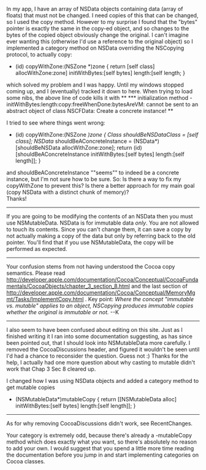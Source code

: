 In my app, I have an array of NSData objects containing data (array of floats) that must not be changed.  I need copies of this that can be changed, so I used the copy method.  However to my surprise I found that the "bytes" pointer is exactly the same in the copy-ed object, and so changes to the bytes of the copied object obviously change the original. I can't imagine ever wanting this (otherwise I'd use a reference to the original object) so I implemented a category method on NSData overriding the NSCopying protocol, to actually copy:

    
- (id) copyWithZone:(NSZone *)zone
{
  return [self class] allocWithZone:zone] initWithBytes:[self bytes] length:[self length;
}


which solved my problem and I was happy.  Until my windows stopped coming up, and I (eventually) tracked it down to here.  When trying to load some nibs, the above line of code kills it with 
**
*** initialization method -initWithBytes:length:copy:freeWhenDone:bytesAreVM: cannot be sent to an abstract object of class NSCFData: Create a concrete instance! 
**

I tried to see where things went wrong:
    
- (id) copyWithZone:(NSZone *)zone
{
	Class shouldBeNSDataClass = [self class];
	NSData* shouldBeAConcreteInstance = (NSData*)[shouldBeNSData allocWithZone:zone];
	return (id)[shouldBeAConcreteInstance initWithBytes:[self bytes] length:[self length]];
}

and shouldBeAConcreteInstance ""seems"" to indeed be a concrete instance, but I'm not sure how to be sure. 
So:  Is there a way to fix my copyWithZone to prevent this? Is there a better approach for my main goal (copy NSData with a distinct chunk of memory)?  
Thanks!

----
If you are going to be modifying the contents of an NSData then you must use NSMutableData. NSData is for immutable data *only*. You are not allowed to touch its contents. Since you can't change them, it can save a copy by not actually making a copy of the data but only by referring back to the old pointer. You'll find that if you use NSMutableData, the copy will be performed as expected.

----

Your confusion stems from not having understood the Cocoa     copy semantics.  Please read http://developer.apple.com/documentation/Cocoa/Conceptual/CocoaFundamentals/CocoaObjects/chapter_3_section_8.html and the last section of http://developer.apple.com/documentation/Cocoa/Conceptual/MemoryMgmt/Tasks/ImplementCopy.html .  Key point: *Where the concept "immutable vs. mutable" applies to an object, NSCopying produces immutable copies whether the original is immutable or not.* --K

---- 

I also seem to have been confused about editing on this site.  Just as I finished writing it I ran into some documentation suggesting, as has since been pointed out, that I should look into NSMutableData more carefully. I removed the CocoaDiscussions header, and figured it wouldn't be seen until I'd had a chance to reconsider the question.  Guess not :)   Thanks for the help, I actually had one more question about why casting to mutable didn't work that Chap 3 Sec 8 cleared up.

I changed how I was using NSData objects and added a category method to get mutable copies
    
- (NSMutableData*)mutableCopy
{
	return [[NSMutableData alloc] initWithBytes:[self bytes] length:[self length]];
}


----
As for why removing CocoaDiscussions didn't work, see RecentChanges.

Your category is extremely odd, because there's already a     -mutableCopy method which does exactly what you want, so there's absolutely no reason to add your own. I would suggest that you spend a little more time reading the documentation before you jump in and start implementing categories on Cocoa classes.
